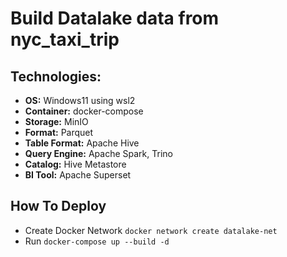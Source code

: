 # Build Datalake data from nyc_taxi_trip

## Technologies:

- **OS:** Windows11 using wsl2
- **Container:** docker-compose
- **Storage:** MinIO
- **Format:** Parquet
- **Table Format:** Apache Hive
- **Query Engine:** Apache Spark, Trino
- **Catalog:** Hive Metastore
- **BI Tool:** Apache Superset

## How To Deploy
- Create Docker Network
`docker network create datalake-net`
- Run `docker-compose up --build -d`
